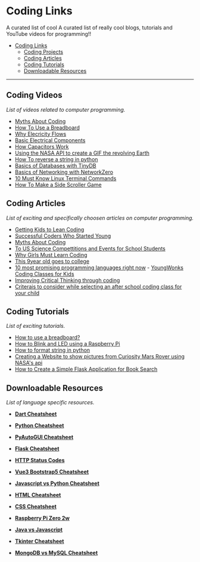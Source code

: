 # Coding Links

A curated list of cool A curated list of really cool blogs, tutorials and YouTube videos for programming!!

- [Coding Links](#coding-links)
    - [Coding Projects](#coding-videos)
    - [Coding Articles](#coding-articles)
    - [Coding Tutorials](#coding-tutorials)
    - [Downloadable Resources](#downloadable-resources)

- - -

## Coding Videos

*List of videos related to computer programming.*

* [Myths About Coding](https://www.youtube.com/watch?v=lhhIrHn__Oc)
* [How To Use a Breadboard](https://www.youtube.com/watch?v=smT0CTZZhGQ)
* [Why Elecricity Flows](https://www.youtube.com/watch?v=zH-PpTpNrtU)
* [Basic Electrical Components](https://www.youtube.com/watch?v=pqVpY1oS4gA)
* [How Capacitors Work](https://www.youtube.com/watch?v=snqpw9ddsoY)
* [Using the NASA API to create a GIF the revolving Earth](https://www.youtube.com/watch?v=ssu1AfQdSyc)
* [How To reverse a string in python](https://www.youtube.com/watch?v=Xot0KyWNDGo)
* [Basics of Databases with TinyDB](https://www.youtube.com/watch?v=6DwPzZszeoM)
* [Basics of Networking with NetworkZero](https://www.youtube.com/watch?v=he65PuXkcxg)
* [10 Must Know Linux Terminal Commands](https://www.youtube.com/watch?v=_AomMPXnT5s)
* [How To Make a Side Scroller Game](https://www.youtube.com/watch?v=93Ao51_2MF0)


## Coding Articles

*List of exciting and specifically choosen articles on computer programming.*

* [Getting Kids to Lean Coding](https://www.youngwonks.com/blogs/9)
* [Successful Coders Who Started Young](https://www.youngwonks.com/blog/Successful-Coders-Who-Started-Young)
* [Myths About Coding](https://www.youngwonks.com/blog/The-Most-Common-Myths-About-Coding)
* [To US Science Compettitions and Events for School Students](https://www.youngwonks.com/blog/Top-US-science-competitions-and-events-for-school-students)
* [Why Girls Must Learn Coding](https://www.youngwonks.com/blog/Why-Girls-Must-Learn-Coding)
* [This 9year old goes to college](https://www.youngwonks.com/blog/This-9-year-old-goes-to-college)
* [10 most promising programming languages right now](https://www.youngwonks.com/blogs/19) - [YoungWonks Coding Classes for Kids](https://www.youngwonks.com/)
* [Improving Critical Thinking through coding](https://www.youngwonks.com/blog/Improving-Critical-Thinking-through-Coding)
* [Criterais to consider while selecting an after school coding class for your child](https://www.youngwonks.com/blogs/20)

## Coding Tutorials

*List of exciting tutorials.*

* [How to use a breadboard?](https://www.youtube.com/watch?v=smT0CTZZhGQ)
* [How to Blink and LED using a Raspberry Pi](https://www.youngwonks.com/blogs/15)
* [How to format  string in python](https://www.freecodecamp.org/news/how-to-format-a-string-in-python/)
* [Creating a Website to show pictures from Curiosity Mars Rover using NASA's api](https://suchinravi.hashnode.dev/creating-a-website-to-show-pictures-from-curiosity-mars-rover-using-nasas-api)
* [How to Create a Simple Flask Application for Book Search](https://hackernoon.com/how-to-create-a-simple-flask-application-for-book-search-7d5z35xo)


## Downloadable Resources

*List of language specific resources.*

* **[Dart Cheatsheet](https://www.youngwonks.com/resources/dart-cheatsheet)**

* **[Python Cheatsheet](https://www.youngwonks.com/resources/pyautogui-cheatsheet)**

* **[PyAutoGUI Cheatsheet](https://www.youngwonks.com/resources/pyautogui-cheatsheet)**

* **[Flask Cheatsheet](https://www.youngwonks.com/resources/flask-cheatsheet)**

* **[HTTP Status Codes](https://www.youngwonks.com/resources/http-status-codes)**

* **[Vue3 Bootstrap5 Cheatsheet](https://www.youngwonks.com/resources/vue3-bootstrap5-cheatsheet)**

* **[Javascript vs Python Cheatsheet](https://www.youngwonks.com/resources/javascript-vs-python)**

* **[HTML Cheatsheet](https://www.youngwonks.com/resources/html-cheatsheet)**

* **[CSS Cheatsheet](https://www.youngwonks.com/resources/css-cheatsheet)**

* **[Raspberry Pi Zero 2w](https://www.youngwonks.com/resources/raspberry-pi-zero-2w)**

* **[Java vs Javascript](https://www.youngwonks.com/resources/java-vs-javascript)**

* **[Tkinter Cheatsheet](https://www.youngwonks.com/resources/tkinter-cheatsheet)**

* **[MongoDB vs MySQL Cheatsheet](https://www.youngwonks.com/resources/mongodb-vs-mysql-cheatsheet)**
